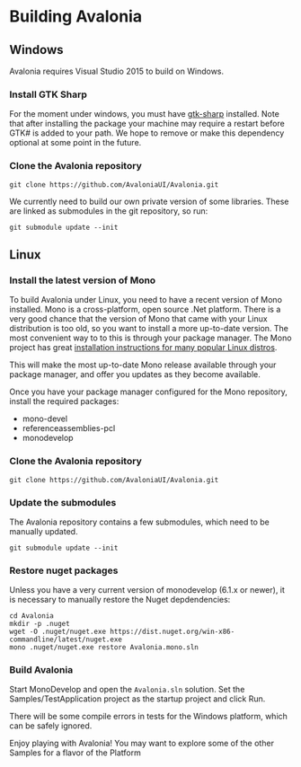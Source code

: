 # Building Avalonia 

## Windows

Avalonia requires Visual Studio 2015 to build on Windows.

### Install GTK Sharp

For the moment under windows, you must have [gtk-sharp](http://www.mono-project.com/download/#download-win) installed. Note that after installing the package your machine may require a restart before GTK# is added to your path. We hope to remove or make this dependency optional at some point in the future.

### Clone the Avalonia repository

    git clone https://github.com/AvaloniaUI/Avalonia.git

We currently need to build our own private version of some libraries. These are linked as submodules in the git repository, so run:

    git submodule update --init
    
## Linux

### Install the latest version of Mono

To build Avalonia under Linux, you need to have a recent version of Mono installed. 
Mono is a cross-platform, open source .Net platform. 
There is a very good chance that the version of Mono that came with your Linux distribution
is too old, so you want to install a more up-to-date version. The most convenient way to to this
is through your package manager. The Mono project has great 
[installation instructions for many popular Linux 
distros](http://www.mono-project.com/docs/getting-started/install/linux).

This will make the most up-to-date Mono release available through
your package manager, and offer you updates as they become available.

Once you have your package manager configured for the Mono repository, install the required 
packages:
* mono-devel 
* referenceassemblies-pcl 
* monodevelop

### Clone the Avalonia repository

    git clone https://github.com/AvaloniaUI/Avalonia.git

### Update the submodules

The Avalonia repository contains a few submodules, which need to be manually updated.

    git submodule update --init

### Restore nuget packages

Unless you have a very current version of monodevelop (6.1.x or newer), it is necessary to manually
restore the Nuget depdendencies:

    cd Avalonia
    mkdir -p .nuget
    wget -O .nuget/nuget.exe https://dist.nuget.org/win-x86-commandline/latest/nuget.exe
    mono .nuget/nuget.exe restore Avalonia.mono.sln

### Build Avalonia

Start MonoDevelop and open the `Avalonia.sln` solution. Set the Samples/TestApplication 
project as the startup project and click Run.

There will be some compile errors in tests for the Windows platform, which can be safely
ignored.

Enjoy playing with Avalonia! You may want to explore some of the other Samples for a 
flavor of the Platform